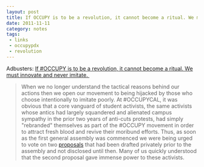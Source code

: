 ```yaml
---
layout: post
title: If OCCUPY is to be a revolution, it cannot become a ritual. We must innovate and never imitate. 
date: 2011-11-11
category: notes
tags:
 - links
 - occupypdx
 - revolution
---
```


<p><span>Adbusters:&nbsp;<a class="offsite-link-inline" href="http://www.adbusters.org/blogs/blackspot-blog/imitating-occupy.html" target="_blank">If #OCCUPY is to be a revolution, it cannot become a ritual. We must innovate and never imitate.&nbsp;</a></span></p>
<blockquote>
<p><span><span>When we no longer understand the tactical reasons behind our actions then we open our movement to being hijacked by those who choose intentionally to imitate poorly. At #OCCUPYCAL, it was obvious that a core vanguard of student activists, the same activists whose antics had largely squandered and alienated campus sympathy in the prior two years of anti-cuts protests, had simply "rebranded" themselves as part of the #OCCUPY movement in order to attract fresh blood and revive their moribund efforts. Thus, as soon as the first general assembly was commenced we were being urged to vote on two&nbsp;</span><a href="http://www.documentcloud.org/documents/265732-draft-proposal-for-uc-berkeley-general-assembly.html">proposals</a><span>&nbsp;that had been drafted privately prior to the assembly and not disclosed until then. Many of us quickly understood that the second proposal gave immense power to these activists.</span></span></p>
</blockquote>

